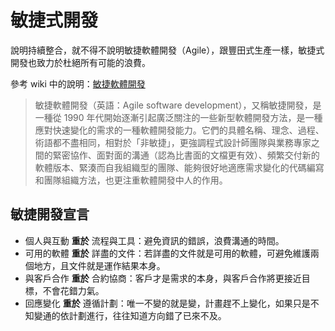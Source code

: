 敏捷式開發
==========

說明持續整合，就不得不說明敏捷軟體開發（Agile），跟豐田式生產一樣，敏捷式開發也致力於杜絕所有可能的浪費。

參考 wiki 中的說明：[敏捷軟體開發](http://zh.wikipedia.org/wiki/%E6%95%8F%E6%8D%B7%E8%BD%AF%E4%BB%B6%E5%BC%80%E5%8F%91)

> 敏捷軟體開發（英語：Agile software development），又稱敏捷開發，是一種從 1990 年代開始逐漸引起廣泛關注的一些新型軟體開發方法，是一種應對快速變化的需求的一種軟體開發能力。它們的具體名稱、理念、過程、術語都不盡相同，相對於「非敏捷」，更強調程式設計師團隊與業務專家之間的緊密協作、面對面的溝通（認為比書面的文檔更有效）、頻繁交付新的軟體版本、緊湊而自我組織型的團隊、能夠很好地適應需求變化的代碼編寫和團隊組織方法，也更注重軟體開發中人的作用。

敏捷開發宣言
------------

- 個人與互動 **重於** 流程與工具：避免資訊的錯誤，浪費溝通的時間。
- 可用的軟體 **重於** 詳盡的文件：若詳盡的文件就是可用的軟體，可避免維護兩個地方，且文件就是運作結果本身。
- 與客戶合作 **重於** 合約協商：客戶才是需求的本身，與客戶合作將更接近目標，不會花錯力氣。
- 回應變化 **重於** 遵循計劃：唯一不變的就是變，計畫趕不上變化，如果只是不知變通的依計劃進行，往往知道方向錯了已來不及。
